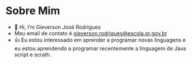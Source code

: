 # Sobre Mim
- 👋 Hi, I’m Gieverson José Rodrigues
- Meu email de contato é gieverson.rodrigues@escola.pr.gov.br
- 👍 Eu estou interessado em aprender a programar novas linguagens e eu estou aprendendo a programar recentemente a linguagem de Java script e scrath.
